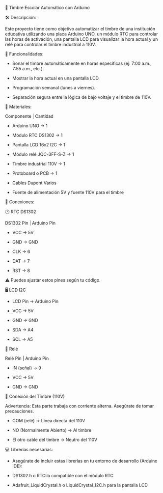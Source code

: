 📘 Timbre Escolar Automático con Arduino

🛠 Descripción:

Este proyecto tiene como objetivo automatizar el timbre de una institución educativa utilizando una placa Arduino UNO, un módulo RTC para controlar las horas de activación, una pantalla LCD para visualizar la hora actual y un relé para controlar el timbre industrial a 110V.

🎯 Funcionalidades: 

- Sonar el timbre automáticamente en horas específicas (ej: 7:00 a.m., 7:55 a.m., etc.).

- Mostrar la hora actual en una pantalla LCD.

- Programación semanal (lunes a viernes).

- Separación segura entre la lógica de bajo voltaje y el timbre de 110V.

🔌 Materiales:

Componente	      |        Cantidad

- Arduino UNO	        →        1

- Módulo RTC DS1302      →    	1

- Pantalla LCD 16x2 I2C	   →   1

- Módulo relé JQC-3FF-S-Z   → 	1

- Timbre industrial 110V	 →  1

- Protoboard o PCB	    →      1

- Cables Dupont	Varios

- Fuente de alimentación	5V y fuente 110V para el timbre

🔗 Conexiones:

🕒 RTC DS1302

DS1302 Pin	 |   Arduino Pin

- VCC	      →      5V

- GND        →    	GND

- CLK	      →      6

- DAT	     →       7

- RST	     →       8

⚠ Puedes ajustar estos pines según tu código.

🖥 LCD I2C

- LCD Pin     →   	Arduino Pin

- VCC	    →        5V

- GND	    →        GND

- SDA	     →       A4

- SCL      →      	A5

🔔 Relé

Relé Pin	   |   Arduino Pin

- IN (señal)	 →  9

- VCC      →     	5V

- GND	      →      GND

🔌 Conexión del Timbre (110V)

Advertencia: Esta parte trabaja con corriente alterna. Asegúrate de tomar precauciones.

- COM (relé) → Línea directa del 110V

- NO (Normalmente Abierto) → Al timbre

- El otro cable del timbre → Neutro del 110V

💻 Librerías necesarias:

- Asegúrate de incluir estas librerías en tu entorno de desarrollo (Arduino IDE):

- DS1302.h o RTClib compatible con el módulo RTC

- Adafruit_LiquidCrystal.h o LiquidCrystal_I2C.h para la pantalla LCD
